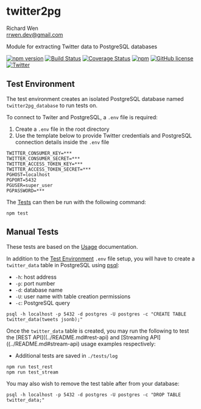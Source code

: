 # twitter2pg

Richard Wen  
rrwen.dev@gmail.com  

Module for extracting Twitter data to PostgreSQL databases

[![npm version](https://badge.fury.io/js/twitter2pg.svg)](https://badge.fury.io/js/twitter2pg)
[![Build Status](https://travis-ci.org/rrwen/rrwen/twitter2pg.svg?branch=master)](https://travis-ci.org/rrwen/twitter2pg)
[![Coverage Status](https://coveralls.io/repos/github/rrwen/twitter2pg/badge.svg?branch=master)](https://coveralls.io/github/rrwen/twitter2pg?branch=master)
[![npm](https://img.shields.io/npm/dt/twitter2pg.svg)](https://www.npmjs.com/package/twitter2pg)
[![GitHub license](https://img.shields.io/github/license/rrwen/twitter2pg.svg)](https://github.com/rrwen/twitter2pg/blob/master/LICENSE)
[![Twitter](https://img.shields.io/twitter/url/https/github.com/rrwen/twitter2pg.svg?style=social)](https://twitter.com/intent/tweet?text=Module%20for%20extracting%20Twitter%20data%20to%20PostgreSQL%20databases:%20https%3A%2F%2Fgithub.com%2Frrwen%2Ftwitter2pg%20%23nodejs%20%23npm)

## Test Environment

The test environment creates an isolated PostgreSQL database named `twitter2pg_database` to run tests on.

To connect to Twiter and PostgreSQL, a `.env` file is required:

1. Create a `.env` file in the root directory
2. Use the template below to provide Twitter credentials and PostgreSQL connection details inside the `.env` file

```
TWITTER_CONSUMER_KEY=***
TWITTER_CONSUMER_SECRET=***
TWITTER_ACCESS_TOKEN_KEY=***
TWITTER_ACCESS_TOKEN_SECRET=***
PGHOST=localhost
PGPORT=5432
PGUSER=super_user
PGPASSWORD=***
```

The [Tests](../README.md#tests) can then be run with the following command:

```
npm test
```

## Manual Tests

These tests are based on the [Usage](../README.md#usage) documentation.  
  
In addition to the [Test Environment](#test-environment) `.env` file setup, you will have to create a `twitter_data` table in PostgreSQL using [psql](https://www.postgresql.org/docs/current/static/app-psql.html):

* `-h`: host address
* `-p`: port number
* `-d`: database name
* `-U`: user name with table creation permissions
* `-c`: PostgreSQL query

```
psql -h localhost -p 5432 -d postgres -U postgres -c "CREATE TABLE twitter_data(tweets jsonb);"
```

Once the `twitter_data` table is created, you may run the following to test the [REST API]((../README.md#rest-api) and [Streaming API]((../README.md#stream-api) usage examples respectively:

* Additional tests are saved in `./tests/log`

```
npm run test_rest
npm run test_stream
```

You may also wish to remove the test table after from your database:

```
psql -h localhost -p 5432 -d postgres -U postgres -c "DROP TABLE twitter_data;"
```
